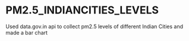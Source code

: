 # PM2.5_INDIANCITIES_LEVELS
Used data.gov.in api to collect pm2.5 levels of different Indian Cities and made a bar chart
